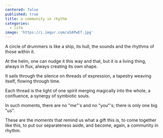 ```yaml
---
centered: false
published: true
title: a community in rhythm
categories:
  - life
image: 'https://i.imgur.com/a5APwEf.jpg'
---
```

A circle of drummers 
is like a ship,
its hull,
the sounds 
and the rhythms
of those within it.

At the helm,
one can nudge it
this way and that,
but it is a living thing,
always in flux,
always creating
its own shape.

It sails through the silence
on threads of expression,
a tapestry weaving itself,
flowing through time.

Each thread 
is the light of one spirit
merging magically
into the whole,
a confluence,
a synergy
of symbiotic souls.

In such moments,
there are no "me"'s
and no "you"'s;
there is only
one big "us". 

These are the moments
that remind us
what a gift this is,
to come together like this,
to put our separateness aside,
and become, again,
a community
in rhythm.



